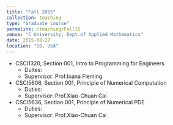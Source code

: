 ```yaml
---
title: "Fall 2015"
collection: teaching
type: "Graduate course"
permalink: /teaching/Fall15
venue: "C University, Dept.of Applied Mathematics"
date: 2015-08-27
location: "CO, USA"
---
```



* CSCI1320, Section 001, Intro to Programming for Engineers
  * Duites:
  * Supervisor: Prof.Ioana Fleming
* CSCI5606, Section 001, Principle of Numerical Computation
  * Duties:
  * Supervisor: Prof.Xiao-Chuan Cai
* CSCI5636, Section 001, Principle of Numerical PDE
  * Duties:
  * Supervisor: Prof.Xiao-Chuan Cai
